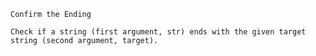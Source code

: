     Confirm the Ending

    Check if a string (first argument, str) ends with the given target string (second argument, target).